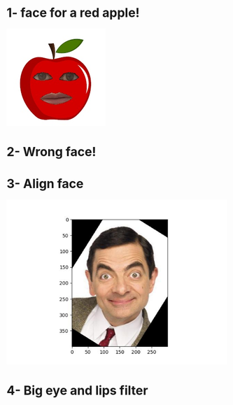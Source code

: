 # 1- face for a red apple!

![My_face_for_red_apple](Output\My_face_for_red_apple.jpg)


# 2- Wrong face!


# 3- Align face
![aligned face](Output\Figure_2.jpeg)

# 4- Big eye and lips filter

